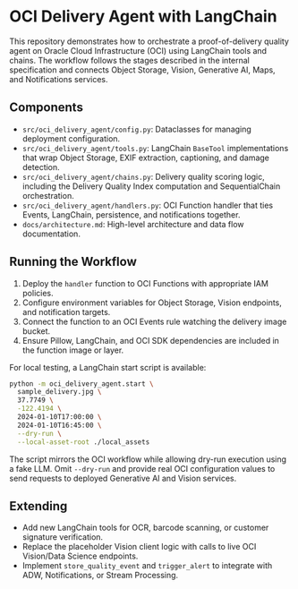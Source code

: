 # OCI Delivery Agent with LangChain

This repository demonstrates how to orchestrate a proof-of-delivery quality agent on Oracle Cloud Infrastructure (OCI) using LangChain tools and chains. The workflow follows the stages described in the internal specification and connects Object Storage, Vision, Generative AI, Maps, and Notifications services.

## Components
- `src/oci_delivery_agent/config.py`: Dataclasses for managing deployment configuration.
- `src/oci_delivery_agent/tools.py`: LangChain `BaseTool` implementations that wrap Object Storage, EXIF extraction, captioning, and damage detection.
- `src/oci_delivery_agent/chains.py`: Delivery quality scoring logic, including the Delivery Quality Index computation and SequentialChain orchestration.
- `src/oci_delivery_agent/handlers.py`: OCI Function handler that ties Events, LangChain, persistence, and notifications together.
- `docs/architecture.md`: High-level architecture and data flow documentation.

## Running the Workflow
1. Deploy the `handler` function to OCI Functions with appropriate IAM policies.
2. Configure environment variables for Object Storage, Vision endpoints, and notification targets.
3. Connect the function to an OCI Events rule watching the delivery image bucket.
4. Ensure Pillow, LangChain, and OCI SDK dependencies are included in the function image or layer.

For local testing, a LangChain start script is available:

```bash
python -m oci_delivery_agent.start \
  sample_delivery.jpg \
  37.7749 \
  -122.4194 \
  2024-01-10T17:00:00 \
  2024-01-10T16:45:00 \
  --dry-run \
  --local-asset-root ./local_assets
```

The script mirrors the OCI workflow while allowing dry-run execution using a fake LLM. Omit `--dry-run` and provide real OCI configuration values to send requests to deployed Generative AI and Vision services.

## Extending
- Add new LangChain tools for OCR, barcode scanning, or customer signature verification.
- Replace the placeholder Vision client logic with calls to live OCI Vision/Data Science endpoints.
- Implement `store_quality_event` and `trigger_alert` to integrate with ADW, Notifications, or Stream Processing.
